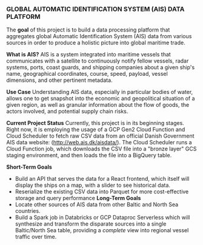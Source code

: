 ### GLOBAL AUTOMATIC IDENTIFICATION SYSTEM (AIS) DATA PLATFORM ###

The **goal** of this project is to build a data processing platform
that aggregates global Automatic Identification System (AIS) data
from various sources in order to produce a holistic picture
into global maritime trade.

**What is AIS?**
AIS is a system integrated into maritime vessels that communicates
with a satellite to continuously notify fellow vessels, radar systems,
ports, coast guards, and shipping companies about a given ship's name,
geographical coordinates, course, speed, payload, vessel dimensions,
and other pertinent metadata.

**Use Case**
Understanding AIS data, especially in particular bodies of water,
allows one to get snapshot into the economic and geopolitical
situation of a given region, as well as granular information
about the flow of goods, the actors involved, and potential
supply chain risks.

**Current Project Status**
Currently, this project is in its beginning stages. Right now, it is
employing the usage of a GCP Gen2 Cloud Function and Cloud Scheduler
to fetch raw CSV data from an official Danish Government AIS data
website: (http://web.ais.dk/aisdata/). The Cloud Scheduler runs a Cloud
Function job, which downloads the CSV file into a "bronze layer" GCS
staging environment, and then loads the file into a BigQuery table.

**Short-Term Goals**
- Build an API that serves the data for a React frontend, which itself will
  display the ships on a map, with a slider to see historical data.
- Reserialize the existing CSV data into Parquet for more cost-effective
  storage and query performance
**Long-Term Goals**
- Locate other sources of AIS data from other Baltic and North Sea countries.
- Build a Spark job in Databricks or GCP Dataproc Serverless which will
  synthesize and transform the disparate sources into a single Baltic/North
  Sea table, providing a *complete* view into regional vessel traffic over
  time.

